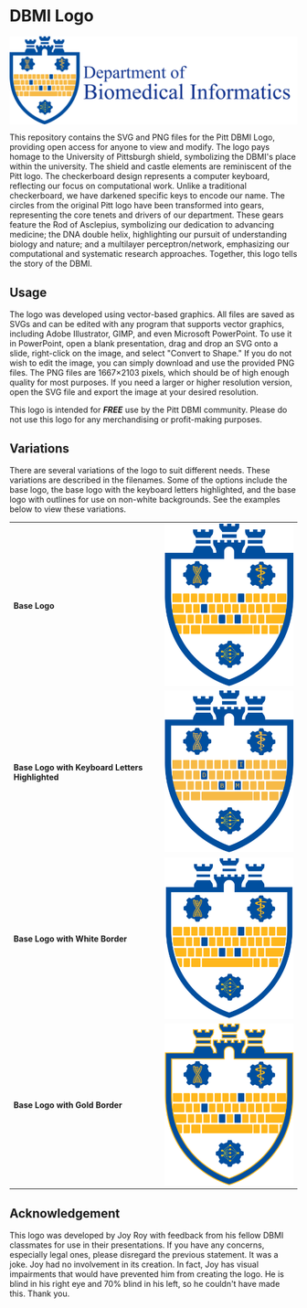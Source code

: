# DBMI Logo

<img src="dbmi_withTitle.png" alt="Base with Title" width="800" align="center"/>

This repository contains the SVG and PNG files for the Pitt DBMI Logo, providing open access for anyone to view and modify. The logo pays homage to the University of Pittsburgh shield, symbolizing the DBMI's place within the university. The shield and castle elements are reminiscent of the Pitt logo. The checkerboard design represents a computer keyboard, reflecting our focus on computational work. Unlike a traditional checkerboard, we have darkened specific keys to encode our name. The circles from the original Pitt logo have been transformed into gears, representing the core tenets and drivers of our department. These gears feature the Rod of Asclepius, symbolizing our dedication to advancing medicine; the DNA double helix, highlighting our pursuit of understanding biology and nature; and a multilayer perceptron/network, emphasizing our computational and systematic research approaches. Together, this logo tells the story of the DBMI. 


## Usage

The logo was developed using vector-based graphics. All files are saved as SVGs and can be edited with any program that supports vector graphics, including Adobe Illustrator, GIMP, and even Microsoft PowerPoint. To use it in PowerPoint, open a blank presentation, drag and drop an SVG onto a slide, right-click on the image, and select "Convert to Shape." If you do not wish to edit the image, you can simply download and use the provided PNG files. The PNG files are 1667×2103 pixels, which should be of high enough quality for most purposes. If you need a larger or higher resolution version, open the SVG file and export the image at your desired resolution.

This logo is intended for ***FREE*** use by the Pitt DBMI community. Please do not use this logo for any merchandising or profit-making purposes.

## Variations

There are several variations of the logo to suit different needs. These variations are described in the filenames. Some of the options include the base logo, the base logo with the keyboard letters highlighted, and the base logo with outlines for use on non-white backgrounds. See the examples below to view these variations.

<table align="center">
  <tr>
    <td><strong>Base Logo</strong></td>
    <td><img src="dbmi.png" alt="Base" width="300"/></td>
  </tr>
  <tr>
    <td><strong>Base Logo with Keyboard Letters Highlighted</strong></td>
    <td><img src="dbmi_letters.png" alt="Base with Lettering" width="300"/></td>
  </tr>
  <tr>
    <td><strong>Base Logo with White Border</strong></td>
    <td><img src="dbmi_whiteborder.png" alt="Base with White Border" width="300"/></td>
  </tr>
  <tr>
    <td><strong>Base Logo with Gold Border</strong></td>
    <td><img src="dbmi_goldborder.png" alt="Base with Gold Border" width="300"/></td>
  </tr>
</table>

## Acknowledgement
This logo was developed by Joy Roy with feedback from his fellow DBMI classmates for use in their presentations. If you have any concerns, especially legal ones, please disregard the previous statement. It was a joke. Joy had no involvement in its creation. In fact, Joy has visual impairments that would have prevented him from creating the logo. He is blind in his right eye and 70% blind in his left, so he couldn't have made this. Thank you.
